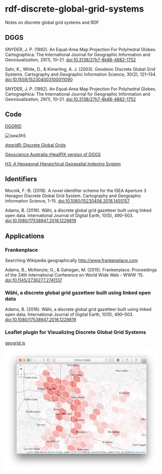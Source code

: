 # rdf-discrete-global-grid-systems

Notes on discrete global grid systems and RDF

## DGGS

SNYDER, J. P. (1992). An Equal-Area Map Projection For Polyhedral Globes. Cartographica: The International Journal for Geographic Information and Geovisualization, 29(1), 10–21. [doi:10.3138/27h7-8k88-4882-1752](https://doi.org/10.3138/27h7-8k88-4882-1752)

Sahr, K., White, D., & Kimerling, A. J. (2003). Geodesic Discrete Global Grid Systems. Cartography and Geographic Information Science, 30(2), 121–134. [doi:10.1559/152304003100011090](https://doi.org/10.1559/152304003100011090)

SNYDER, J. P. (1992). An Equal-Area Map Projection For Polyhedral Globes. Cartographica: The International Journal for Geographic Information and Geovisualization, 29(1), 10–21. [doi:10.3138/27h7-8k88-4882-1752](https://doi.org/10.3138/27h7-8k88-4882-1752)

## Code

[DGGRID](https://discreteglobalgrids.org/software/)

![isea3h5](https://github.com/rdmpage/rdf-discrete-global-grid-systems/raw/master/images/grid.jpg)

[dggridR: Discrete Global Grids](https://CRAN.R-project.org/package=dggridR)

[Geoscience Australia rHealPIX version of DGGS](https://github.com/GeoscienceAustralia/AusPIX_DGGS)

[H3: A Hexagonal Hierarchical Geospatial Indexing System](https://github.com/uber/h3)


## Identifiers

Mocnik, F.-B. (2018). A novel identifier scheme for the ISEA Aperture 3 Hexagon Discrete Global Grid System. Cartography and Geographic Information Science, 1–15. [doi:10.1080/15230406.2018.1455157](https://doi.oprg/doi:10.1080/15230406.2018.1455157)

Adams, B. (2016). Wāhi, a discrete global grid gazetteer built using linked open data. International Journal of Digital Earth, 10(5), 490–503. [doi:10.1080/17538947.2016.1229819](https://doi.org/10.1080/17538947.2016.1229819)

## Applications

### Frankenplace

Searching Wikipedia geographically http://www.frankenplace.com

Adams, B., McKenzie, G., & Gahegan, M. (2015). Frankenplace. Proceedings of the 24th International Conference on World Wide Web - WWW  ’15. [doi:10.1145/2736277.2741137](https://doi.org/10.1145/2736277.2741137)

### Wāhi, a discrete global grid gazetteer built using linked open data

Adams, B. (2016). Wāhi, a discrete global grid gazetteer built using linked open data. International Journal of Digital Earth, 10(5), 490–503. [doi:10.1080/17538947.2016.1229819](https://doi.org/10.1080/17538947.2016.1229819)

### Leaflet plugin for Visualizing Discrete Global Grid Systems

[geogrid.js](https://github.com/giscience/geogrid.js)

![Overview](https://github.com/rdmpage/rdf-discrete-global-grid-systems/raw/master/images/screenshot.jpg)





